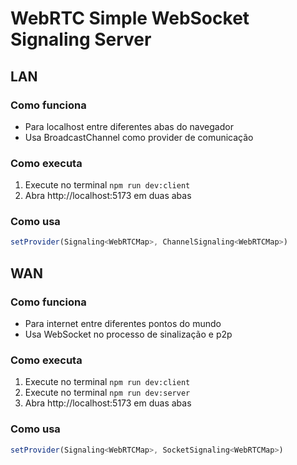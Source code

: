 # WebRTC Simple WebSocket Signaling Server

## LAN

### Como funciona

- Para localhost entre diferentes abas do navegador
- Usa BroadcastChannel como provider de comunicação

### Como executa

1. Execute no terminal `npm run dev:client`
1. Abra http://localhost:5173 em duas abas

### Como usa

```ts
setProvider(Signaling<WebRTCMap>, ChannelSignaling<WebRTCMap>)
```

## WAN

### Como funciona

- Para internet entre diferentes pontos do mundo
- Usa WebSocket no processo de sinalização e p2p

### Como executa

1. Execute no terminal `npm run dev:client`
1. Execute no terminal `npm run dev:server`
1. Abra http://localhost:5173 em duas abas

### Como usa

```ts
setProvider(Signaling<WebRTCMap>, SocketSignaling<WebRTCMap>)
```
